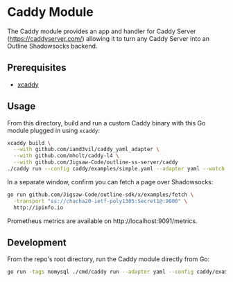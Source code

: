 # Caddy Module

The Caddy module provides an app and handler for Caddy Server
(https://caddyserver.com/) allowing it to turn any Caddy Server into an Outline
Shadowsocks backend.

## Prerequisites

- [xcaddy](https://github.com/caddyserver/xcaddy)

## Usage

From this directory, build and run a custom Caddy binary with this Go module plugged in using `xcaddy`:

```sh
xcaddy build \
  --with github.com/iamd3vil/caddy_yaml_adapter \
  --with github.com/mholt/caddy-l4 \
  --with github.com/Jigsaw-Code/outline-ss-server/caddy
./caddy run --config caddy/examples/simple.yaml --adapter yaml --watch
```

In a separate window, confirm you can fetch a page over Shadowsocks:

```sh
go run github.com/Jigsaw-Code/outline-sdk/x/examples/fetch \
  -transport "ss://chacha20-ietf-poly1305:Secret1@:9000" \
  http://ipinfo.io
```

Prometheus metrics are available on http://localhost:9091/metrics.

## Development

From the repo's root directory, run the Caddy module directly from Go:

```sh
go run -tags nomysql ./cmd/caddy run --adapter yaml --config caddy/examples/simple.yml --watch
```
